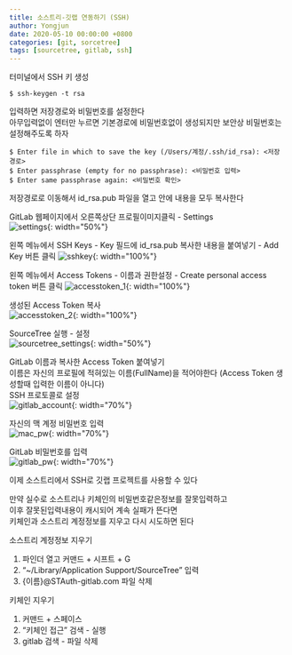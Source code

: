 ```yaml
---
title: 소스트리-깃랩 연동하기 (SSH)
author: Yongjun
date: 2020-05-10 00:00:00 +0800
categories: [git, sorcetree]
tags: [sourcetree, gitlab, ssh]
---
```


터미널에서 SSH 키 생성  
~~~
$ ssh-keygen -t rsa  
~~~
  
입력하면 저장경로와 비밀번호를 설정한다  
아무입력없이 엔터만 누르면 기본경로에 비밀번호없이 생성되지만 보안상 비밀번호는 설정해주도록 하자  
~~~
$ Enter file in which to save the key (/Users/계정/.ssh/id_rsa): <저장 경로>
$ Enter passphrase (empty for no passphrase): <비밀번호 입력>
$ Enter same passphrase again: <비밀번호 확인>
~~~

저장경로로 이동해서 id_rsa.pub 파일을 열고 안에 내용을 모두 복사한다  


GitLab 웹페이지에서 오른쪽상단 프로필이미지클릭 - Settings    
![settings](../../assets/img/git/settings.jpg){: width="50%"}

  
왼쪽 메뉴에서 SSH Keys - Key 필드에 id_rsa.pub 복사한 내용을 붙여넣기 - Add Key 버튼 클릭
![sshkey](../../assets/img/git/ssh_key.jpg){: width="100%"}
  
  
왼쪽 메뉴에서 Access Tokens - 이름과 권한설정 - Create personal access token 버튼 클릭
![accesstoken_1](../../assets/img/git/accesstoken_1.jpg){: width="100%"}
  
  
생성된 Access Token 복사  
![accesstoken_2](../../assets/img/git/accesstoken_2.jpg){: width="100%"}
  
  
SourceTree 실행 - 설정  
![sourcetree_settings](../../assets/img/git/sourcetree_settings.jpg){: width="50%"}
  
  
GitLab 이름과 복사한 Access Token 붙여넣기   
이름은 자신의 프로필에 적혀있는 이름(FullName)을 적어야한다 (Access Token 생성할때 입력한 이름이 아니다)  
SSH 프로토콜로 설정   
![gitlab_account](../../assets/img/git/gitlab_account_ssh.jpg){: width="70%"}
  
  
자신의 맥 계정 비밀번호 입력  
![mac_pw](../../assets/img/git/mymac_pw.jpg){: width="70%"}  
  
  
GitLab 비밀번호를 입력  
![gitlab_pw](../../assets/img/git/gitlab_pw.jpg){: width="70%"}  
    
    
이제 소스트리에서 SSH로 깃랩 프로젝트를 사용할 수 있다  
  
만약 실수로 소스트리나 키체인의 비밀번호같은정보를 잘못입력하고  
이후 잘못된입력내용이 캐시되어 계속 실패가 뜬다면  
키체인과 소스트리 계정정보를 지우고 다시 시도하면 된다  
   
소스트리 계정정보 지우기   
1. 파인더 열고 커맨드 + 시프트 + G  
2. “~/Library/Application Support/SourceTree” 입력   
3. {이름}@STAuth-gitlab.com  파일 삭제   
  
키체인 지우기   
1. 커맨드 + 스페이스   
2. “키체인 접근” 검색 - 실행    
3. gitlab 검색 - 파일 삭제   
  
